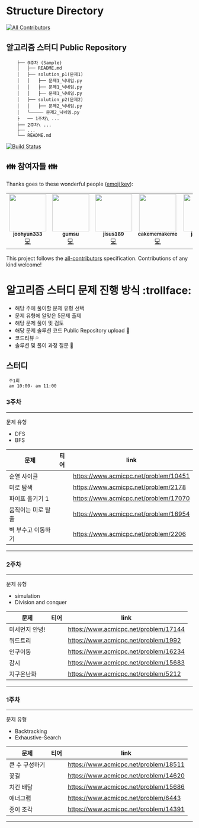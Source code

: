 # Structure Directory
<!-- ALL-CONTRIBUTORS-BADGE:START - Do not remove or modify this section -->
[![All Contributors](https://img.shields.io/badge/all_contributors-1-orange.svg?style=flat-square)](#contributors-)
<!-- ALL-CONTRIBUTORS-BADGE:END -->



## 알고리즘 스터디 Public Repository
```
    ├── 0주차 (Sample)
    │   ├── README.md
    │   ├── solution_p1(문제1)
    │   │   ├── 문제1_닉네임.py
    │   │   ├── 문제1_닉네임.py
    │   │   ├── 문제1_닉네임.py
    │   ├── solution_p2(문제2)
    │   │   ├── 문제2_닉네임.py
    │   └───── 문제2_닉네임.py
    ├   ── 1주차\ ...
    ├── 2주차\ ...
    ├── ...
    └── README.md
```

[![Build Status](https://travis-ci.org/joemccann/dillinger.svg?branch=master)](https://travis-ci.org/joemccann/dillinger)

## :family: 참여자들 :family:

Thanks goes to these wonderful people ([emoji key](https://allcontributors.org/docs/en/emoji-key)):
<!-- ALL-CONTRIBUTORS-LIST:START - Do not remove or modify this section -->
<!-- prettier-ignore-start -->
<!-- markdownlint-disable -->
<table>
  <tr>
    <td align="center"><a href="https://github.com/joohyun333"><img src="https://avatars.githubusercontent.com/u/58985553?v=4?s=100" width="100px;" alt=""/><br /><sub><b>joohyun333</b></sub></a><br /><a href="https://github.com/joohyun333/Algorithm_Study_Group/commits?author=joohyun333" title="Code">💻</a></td>
    <td align="center"><a href="https://github.com/gumsu"><img src="https://avatars.githubusercontent.com/u/49813916?v=4?s=100" width="100px;" alt=""/><br /><sub><b>gumsu</b></sub></a><br /><a href="https://github.com/joohyun333/Algorithm_Study_Group/commits?author=gumsu" title="Code">💻</a></td>
      <td align="center"><a href="https://github.com/jisus189"><img src="https://avatars.githubusercontent.com/u/44248084?s=400&v=4" width="100px;" alt=""/><br /><sub><b>jisus189</b></sub></a><br /><a href="https://github.com/joohyun333/Algorithm_Study_Group/commits?author=jisus189" title="Code">💻</a></td>
      <td align="center"><a href="https://github.com/cakememakeme"><img src="https://avatars.githubusercontent.com/u/73391410?s=400&u=186e91ae9227ded5501eae9901f1b1c22581834b&v=4" width="100px;" alt=""/><br /><sub><b>cakememakeme</b></sub></a><br /><a href="https://github.com/joohyun333/Algorithm_Study_Group/commits?author=cakememakeme" title="Code">💻</a></td>
      <td align="center"><a href="https://github.com/jaehwlee"><img src="https://avatars.githubusercontent.com/u/33409264?s=400&u=68951116dc96644385cafc0175bb1a00b04556e5&v=4" width="100px;" alt=""/><br /><sub><b>jaehwlee</b></sub></a><br /><a href="https://github.com/joohyun333/Algorithm_Study_Group/commits?author=jaehwlee" title="Code">💻</a> </td>
      <td align="center"><a href="https://github.com/kimje0322"><img src="https://avatars.githubusercontent.com/u/60080676?s=400&u=7d82b9700fd4ffbf338a282e2d14a86e6e2ad483&v=4" width="100px;" alt=""/><br /><sub><b>kimje0322</b></sub></a><br /><a href="https://github.com/joohyun333/Algorithm_Study_Group/commits?author=kimje0322" title="Code">💻</a></td>
  </tr>
</table>

<!-- markdownlint-restore -->
<!-- prettier-ignore-end -->

<!-- ALL-CONTRIBUTORS-LIST:END -->

This project follows the [all-contributors](https://github.com/all-contributors/all-contributors) specification. Contributions of any kind welcome!
    
# 알고리즘 스터디 문제 진행 방식 :trollface:
- 해당 주에 풀이할 문제 유형 선택
- 문제 유형에 알맞은 5문제 출제
- 해당 문제 풀이 및 검토
- 해당 문제 솔루션 코드 Public Repository upload :file_folder:
- 코드리뷰 :sweat_drops:
- 솔루션 및 풀이 과정 질문 :raising_hand:

## 스터디 
```
 주1회 
 am 10:00- am 11:00 
```
<!-- 티어 "https://d2gd6pc034wcta.cloudfront.net/tier/?.svg" -->
<!-- 실버1 10 --> <!-- 실버2 9 --><!-- 실버3 8--><!-- 실버4 7 --><!-- 실버5 6 -->
<!-- 골드1 15 --> <!-- 골드2 14 --> <!-- 골드3 13--> <!-- 골드4 12 --> <!-- 골드5 11 --> 

### 3주차 
---
문제 유형 
- DFS
- BFS

| 문제 | 티어 | link |
| ------ | ------ |------ |
| 순열 사이클 | <img src="https://d2gd6pc034wcta.cloudfront.net/tier/10.svg" width="16px;"> | https://www.acmicpc.net/problem/10451 |
| 미로 탐색 | <img src="https://d2gd6pc034wcta.cloudfront.net/tier/10.svg" width="16px;"> | https://www.acmicpc.net/problem/2178 |
| 파이프 옮기기 1 | <img src="https://d2gd6pc034wcta.cloudfront.net/tier/11.svg" width="16px;"> | https://www.acmicpc.net/problem/17070 |
| 움직이는 미로 탈출 | <img src="https://d2gd6pc034wcta.cloudfront.net/tier/12.svg" width="16px;"> | https://www.acmicpc.net/problem/16954 |
| 벽 부수고 이동하기 | <img src="https://d2gd6pc034wcta.cloudfront.net/tier/12.svg" width="16px;"> | https://www.acmicpc.net/problem/2206 |
---

### 2주차 
---
문제 유형 
- simulation
- Division and conquer

| 문제 | 티어 | link |
| ------ | ------ |------ |
| 미세먼지 안녕! | <img src="https://d2gd6pc034wcta.cloudfront.net/tier/11.svg" width="16px;"> | https://www.acmicpc.net/problem/17144 |
| 쿼드트리 | <img src="https://d2gd6pc034wcta.cloudfront.net/tier/10.svg" width="16px;"> | https://www.acmicpc.net/problem/1992 |
| 인구이동 | <img src="https://d2gd6pc034wcta.cloudfront.net/tier/11.svg" width="16px;"> | https://www.acmicpc.net/problem/16234 |
| 감시 | <img src="https://d2gd6pc034wcta.cloudfront.net/tier/11.svg" width="16px;"> | https://www.acmicpc.net/problem/15683 |
| 지구온난화 | <img src="https://d2gd6pc034wcta.cloudfront.net/tier/9.svg" width="16px;"> | https://www.acmicpc.net/problem/5212 |
---

### 1주차 
---
문제 유형 
- Backtracking
- Exhaustive-Search

| 문제 | 티어 | link |
| ------ | ------ |------ |
| 큰 수 구성하기 | <img src="https://d2gd6pc034wcta.cloudfront.net/tier/6.svg" width="16px;"> | https://www.acmicpc.net/problem/18511 |
| 꽃길 | <img src="https://d2gd6pc034wcta.cloudfront.net/tier/9.svg" width="16px;"> | https://www.acmicpc.net/problem/14620 |
| 치킨 배달 | <img src="https://d2gd6pc034wcta.cloudfront.net/tier/11.svg" width="16px;"> | https://www.acmicpc.net/problem/15686 |
| 애너그램 | <img src="https://d2gd6pc034wcta.cloudfront.net/tier/13.svg" width="16px;"> | https://www.acmicpc.net/problem/6443 |
| 종이 조각 | <img src="https://d2gd6pc034wcta.cloudfront.net/tier/13.svg" width="16px;"> | https://www.acmicpc.net/problem/14391 |
---
